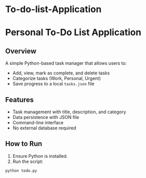 # To-do-list-Application
# Personal To-Do List Application

## Overview
A simple Python-based task manager that allows users to:
- Add, view, mark as complete, and delete tasks
- Categorize tasks (Work, Personal, Urgent)
- Save progress to a local `tasks.json` file

## Features
- Task management with title, description, and category
- Data persistence with JSON file
- Command-line interface
- No external database required

## How to Run
1. Ensure Python is installed.
2. Run the script:
```bash
python todo.py
